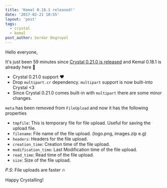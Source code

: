```yaml
---
title: 'Kemal 0.18.1 released!'
date: '2017-02-21 18:55'
layout: 'post'
tags:
  - crystal
  - kemal
post_author: Serdar Dogruyol
---
```


Hello everyone,

It's just been 59 minutes since [Crystal 0.21.0 is released](https://groups.google.com/forum/#!topic/crystal-lang/sGxeIxlLKX4) and Kemal 0.18.1 is already here :rocket: 

- Crystal 0.21.0 support :heart:
- Drop `multipart.cr` dependency. `multipart` support is now built-into Crystal <3
- Since Crystal 0.21.0 comes built-in with `multipart` there are some minor changes.

`meta` has been removed from `FileUpload` and now it has the following properties

  + `tmpfile`: This is temporary file for file upload. Useful for saving the upload file.
  + `filename`: File name of the file upload. (logo.png, images.zip e.g)
  + `headers`: Headers for the file upload.
  + `creation_time`: Creation time of the file upload.
  + `modification_time`: Last Modification time of the file upload.
  + `read_time`: Read time of the file upload.
  + `size`: Size of the file upload.

*P.S*: File uploads are faster :fire:

Happy Crystalling!